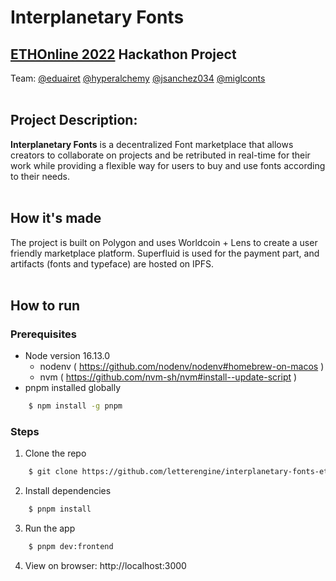 # Interplanetary Fonts

## [ETHOnline 2022](https://online.ethglobal.com/) Hackathon Project


Team: [@eduairet](https://github.com/eduairet) [@hyperalchemy](https://github.com/hyperalchemy) [@jsanchez034](https://github.com/jsanchez034) [@miglconts](https://github.com/orgs/letterengine/people/miglconts)
<br><br>

## Project Description:
**Interplanetary Fonts** is a decentralized Font marketplace that allows creators to collaborate on projects and be retributed in real-time for their work while providing a flexible way for users to buy and use fonts according to their needs.
<br><br>

## How it's made
The project is built on Polygon and uses Worldcoin + Lens to create a user friendly marketplace platform. Superfluid is used for the payment part, and artifacts (fonts and typeface) are hosted on IPFS.
<br><br>

## How to run 

### Prerequisites
- Node version 16.13.0 
    - nodenv ( https://github.com/nodenv/nodenv#homebrew-on-macos )
    - nvm ( https://github.com/nvm-sh/nvm#install--update-script )
-  pnpm installed globally 
```bash
    $ npm install -g pnpm
```

### Steps
1. Clone the repo
```bash
    $ git clone https://github.com/letterengine/interplanetary-fonts-ethonline.git
```
2. Install dependencies 
```bash
    $ pnpm install
```
3. Run the app 
```bash
    $ pnpm dev:frontend
```
 4. View on browser: http://localhost:3000
